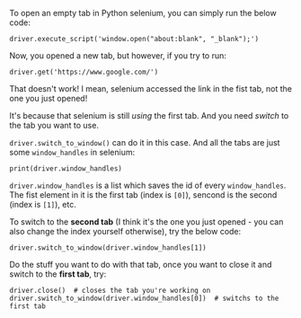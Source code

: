 To open an empty tab in Python selenium, you can simply run the below code:

    driver.execute_script('window.open("about:blank", "_blank");')

Now, you opened a new tab, but however, if you try to run:

    driver.get('https://www.google.com/')

That doesn't work! I mean, selenium accessed the link in the fist tab, not the one you just opened!


It's because that selenium is still *using* the first tab. And you need *switch* to the tab you want to use.

`driver.switch_to_window()` can do it in this case. And all the tabs are just some `window_handles` in selenium:

    print(driver.window_handles)

`driver.window_handles` is a list which saves the id of every `window_handles`. The fist element in it is the first tab (index is `[0]`), sencond is the second (index is `[1]`), etc.

To switch to the **second tab** (I think it's the one you just opened - you can also change the index yourself otherwise), try the below code:

    driver.switch_to_window(driver.window_handles[1])

Do the stuff you want to do with that tab, once you want to close it and switch to the **first tab**, try:

    driver.close()  # closes the tab you're working on
    driver.switch_to_window(driver.window_handles[0])  # switchs to the first tab
